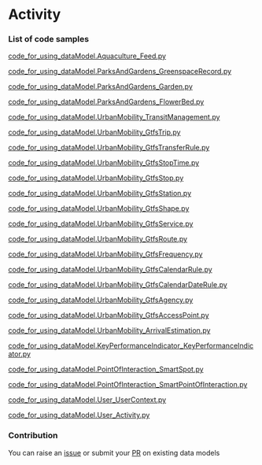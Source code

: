 # Activity

### List of code samples 

<!-- 50-List of code -->

<!-- [code entry](link) -->
[code_for_using_dataModel.Aquaculture_Feed.py](https://github.com/smart-data-models/dataModel.Aquaculture/blob/master/Feed/code/code_for_using_dataModel.Aquaculture_Feed.py)

[code_for_using_dataModel.ParksAndGardens_GreenspaceRecord.py](https://github.com/smart-data-models/dataModel.ParksAndGardens/blob/master/GreenspaceRecord/code/code_for_using_dataModel.ParksAndGardens_GreenspaceRecord.py)

[code_for_using_dataModel.ParksAndGardens_Garden.py](https://github.com/smart-data-models/dataModel.ParksAndGardens/blob/master/Garden/code/code_for_using_dataModel.ParksAndGardens_Garden.py)

[code_for_using_dataModel.ParksAndGardens_FlowerBed.py](https://github.com/smart-data-models/dataModel.ParksAndGardens/blob/master/FlowerBed/code/code_for_using_dataModel.ParksAndGardens_FlowerBed.py)

[code_for_using_dataModel.UrbanMobility_TransitManagement.py](https://github.com/smart-data-models/dataModel.UrbanMobility/blob/master/TransitManagement/code/code_for_using_dataModel.UrbanMobility_TransitManagement.py)

[code_for_using_dataModel.UrbanMobility_GtfsTrip.py](https://github.com/smart-data-models/dataModel.UrbanMobility/blob/master/GtfsTrip/code/code_for_using_dataModel.UrbanMobility_GtfsTrip.py)

[code_for_using_dataModel.UrbanMobility_GtfsTransferRule.py](https://github.com/smart-data-models/dataModel.UrbanMobility/blob/master/GtfsTransferRule/code/code_for_using_dataModel.UrbanMobility_GtfsTransferRule.py)

[code_for_using_dataModel.UrbanMobility_GtfsStopTime.py](https://github.com/smart-data-models/dataModel.UrbanMobility/blob/master/GtfsStopTime/code/code_for_using_dataModel.UrbanMobility_GtfsStopTime.py)

[code_for_using_dataModel.UrbanMobility_GtfsStop.py](https://github.com/smart-data-models/dataModel.UrbanMobility/blob/master/GtfsStop/code/code_for_using_dataModel.UrbanMobility_GtfsStop.py)

[code_for_using_dataModel.UrbanMobility_GtfsStation.py](https://github.com/smart-data-models/dataModel.UrbanMobility/blob/master/GtfsStation/code/code_for_using_dataModel.UrbanMobility_GtfsStation.py)

[code_for_using_dataModel.UrbanMobility_GtfsShape.py](https://github.com/smart-data-models/dataModel.UrbanMobility/blob/master/GtfsShape/code/code_for_using_dataModel.UrbanMobility_GtfsShape.py)

[code_for_using_dataModel.UrbanMobility_GtfsService.py](https://github.com/smart-data-models/dataModel.UrbanMobility/blob/master/GtfsService/code/code_for_using_dataModel.UrbanMobility_GtfsService.py)

[code_for_using_dataModel.UrbanMobility_GtfsRoute.py](https://github.com/smart-data-models/dataModel.UrbanMobility/blob/master/GtfsRoute/code/code_for_using_dataModel.UrbanMobility_GtfsRoute.py)

[code_for_using_dataModel.UrbanMobility_GtfsFrequency.py](https://github.com/smart-data-models/dataModel.UrbanMobility/blob/master/GtfsFrequency/code/code_for_using_dataModel.UrbanMobility_GtfsFrequency.py)

[code_for_using_dataModel.UrbanMobility_GtfsCalendarRule.py](https://github.com/smart-data-models/dataModel.UrbanMobility/blob/master/GtfsCalendarRule/code/code_for_using_dataModel.UrbanMobility_GtfsCalendarRule.py)

[code_for_using_dataModel.UrbanMobility_GtfsCalendarDateRule.py](https://github.com/smart-data-models/dataModel.UrbanMobility/blob/master/GtfsCalendarDateRule/code/code_for_using_dataModel.UrbanMobility_GtfsCalendarDateRule.py)

[code_for_using_dataModel.UrbanMobility_GtfsAgency.py](https://github.com/smart-data-models/dataModel.UrbanMobility/blob/master/GtfsAgency/code/code_for_using_dataModel.UrbanMobility_GtfsAgency.py)

[code_for_using_dataModel.UrbanMobility_GtfsAccessPoint.py](https://github.com/smart-data-models/dataModel.UrbanMobility/blob/master/GtfsAccessPoint/code/code_for_using_dataModel.UrbanMobility_GtfsAccessPoint.py)

[code_for_using_dataModel.UrbanMobility_ArrivalEstimation.py](https://github.com/smart-data-models/dataModel.UrbanMobility/blob/master/ArrivalEstimation/code/code_for_using_dataModel.UrbanMobility_ArrivalEstimation.py)

[code_for_using_dataModel.KeyPerformanceIndicator_KeyPerformanceIndicator.py](https://github.com/smart-data-models/dataModel.KeyPerformanceIndicator/blob/master/KeyPerformanceIndicator/code/code_for_using_dataModel.KeyPerformanceIndicator_KeyPerformanceIndicator.py)

[code_for_using_dataModel.PointOfInteraction_SmartSpot.py](https://github.com/smart-data-models/dataModel.PointOfInteraction/blob/master/SmartSpot/code/code_for_using_dataModel.PointOfInteraction_SmartSpot.py)

[code_for_using_dataModel.PointOfInteraction_SmartPointOfInteraction.py](https://github.com/smart-data-models/dataModel.PointOfInteraction/blob/master/SmartPointOfInteraction/code/code_for_using_dataModel.PointOfInteraction_SmartPointOfInteraction.py)

[code_for_using_dataModel.User_UserContext.py](https://github.com/smart-data-models/dataModel.User/blob/master/UserContext/code/code_for_using_dataModel.User_UserContext.py)

[code_for_using_dataModel.User_Activity.py](https://github.com/smart-data-models/dataModel.User/blob/master/Activity/code/code_for_using_dataModel.User_Activity.py)


<!-- /50-List of code -->

### Contribution
You can raise an [issue](https://github.com/smart-data-models/dataModel.User/issues) or submit your [PR](https://github.com/smart-data-models/dataModel.User/pulls) on existing data models

